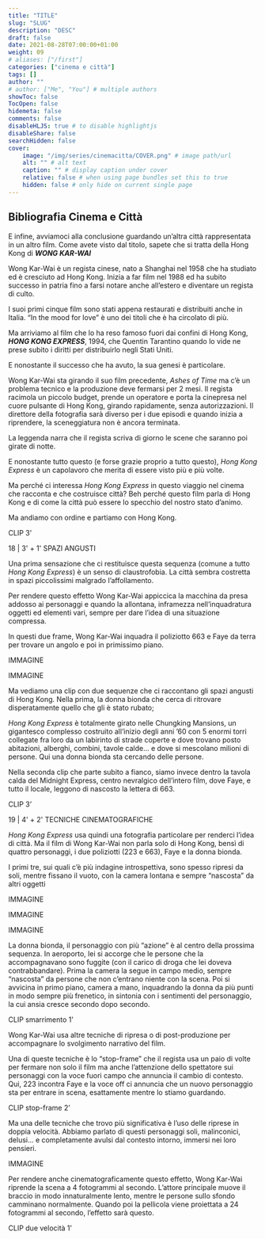 ```yaml
---
title: "TITLE"
slug: "SLUG"
description: "DESC"
draft: false
date: 2021-08-28T07:00:00+01:00
weight: 09
# aliases: ["/first"]
categories: ["cinema e città"]
tags: []
author: ""
# author: ["Me", "You"] # multiple authors
showToc: false
TocOpen: false
hidemeta: false
comments: false
disableHLJS: true # to disable highlightjs
disableShare: false
searchHidden: false
cover:
    image: "/img/series/cinemacitta/COVER.png" # image path/url
    alt: "" # alt text
    caption: "" # display caption under cover
    relative: false # when using page bundles set this to true
    hidden: false # only hide on current single page
---
```



## Bibliografia Cinema e Città

E infine, avviamoci alla conclusione guardando un’altra città rappresentata in un altro film. Come avete visto dal titolo, sapete che si tratta della Hong Kong di ***WONG KAR-WAI***

Wong Kar-Wai è un regista cinese, nato a Shanghai nel 1958 che ha studiato ed è cresciuto ad Hong Kong. Inizia a far film nel 1988 ed ha subito successo in patria fino a farsi notare anche all’estero e diventare un regista di culto.

I suoi primi cinque film sono stati appena restaurati e distribuiti anche in Italia. “In the mood for love” è uno dei titoli che è ha circolato di più.

Ma arriviamo al film che lo ha reso famoso fuori dai confini di Hong Kong, ***HONG KONG EXPRESS***, 1994, che Quentin Tarantino quando lo vide ne prese subito i diritti per distribuirlo negli Stati Uniti.

E nonostante il successo che ha avuto, la sua genesi è particolare.

Wong Kar-Wai sta girando il suo film precedente, *Ashes of Time* ma c’è un problema tecnico e la produzione deve fermarsi per 2 mesi. Il regista racimola un piccolo budget, prende un operatore e porta la cinepresa nel cuore pulsante di Hong Kong, girando rapidamente, senza autorizzazioni. Il direttore della fotografia sarà diverso per i due episodi e quando inizia a riprendere, la sceneggiatura non è ancora terminata.

La leggenda narra che il regista scriva di giorno le scene che saranno poi girate di notte.

E nonostante tutto questo (e forse grazie proprio a tutto questo), *Hong Kong Express* è un capolavoro che merita di essere visto più e più volte.

Ma perché ci interessa *Hong Kong Express* in questo viaggio nel cinema che racconta e che costruisce città? Beh perché questo film parla di Hong Kong e di come la città può essere lo specchio del nostro stato d’animo.

Ma andiamo con ordine e partiamo con Hong Kong.

CLIP 3’





18 \| 3' + 1' SPAZI ANGUSTI

Una prima sensazione che ci restituisce questa sequenza (comune a tutto *Hong Kong Express*) è un senso di claustrofobia. La città sembra costretta in spazi piccolissimi malgrado l’affollamento.

Per rendere questo effetto Wong Kar-Wai appiccica la macchina da presa addosso ai personaggi e quando la allontana, inframezza nell’inquadratura oggetti ed elementi vari, sempre per dare l’idea di una situazione compressa.

In questi due frame, Wong Kar-Wai inquadra il poliziotto 663 e Faye da terra per trovare un angolo e poi in primissimo piano.

IMMAGINE

IMMAGINE

Ma vediamo una clip con due sequenze che ci raccontano gli spazi angusti di Hong Kong. Nella prima, la donna bionda che cerca di ritrovare disperatamente quello che gli è stato rubato;

*Hong Kong Express* è totalmente girato nelle Chungking Mansions, un gigantesco complesso costruito all’inizio degli anni ’60 con 5 enormi torri collegate fra loro da un labirinto di strade coperte e dove trovano posto abitazioni, alberghi, combini, tavole calde... e dove si mescolano milioni di persone. Qui una donna bionda sta cercando delle persone.

Nella seconda clip che parte subito a fianco, siamo invece dentro la tavola calda del Midnight Express, centro nevralgico dell’intero film, dove Faye, e tutto il locale, leggono di nascosto la lettera di 663.

CLIP 3’





19 \| 4' + 2' TECNICHE CINEMATOGRAFICHE

*Hong Kong Express* usa quindi una fotografia particolare per renderci l’idea di città. Ma il film di Wong Kar-Wai non parla solo di Hong Kong, bensì di quattro personaggi, i due poliziotti (223 e 663), Faye e la donna bionda.

I primi tre, sui quali c’è più indagine introspettiva, sono spesso ripresi da soli, mentre fissano il vuoto, con la camera lontana e sempre “nascosta” da altri oggetti

IMMAGINE

IMMAGINE

IMMAGINE

La donna bionda, il personaggio con più “azione” è al centro della prossima sequenza. In aeroporto, lei si accorge che le persone che la accompagnavano sono fuggite (con il carico di droga che lei doveva contrabbandare). Prima la camera la segue in campo medio, sempre “nascosta” da persone che non c’entrano niente con la scena. Poi si avvicina in primo piano, camera a mano, inquadrando la donna da più punti in modo sempre più frenetico, in sintonia con i sentimenti del personaggio, la cui ansia cresce secondo dopo secondo.

CLIP smarrimento 1’

Wong Kar-Wai usa altre tecniche di ripresa o di post-produzione per accompagnare lo svolgimento narrativo del film.

Una di queste tecniche è lo “stop-frame” che il regista usa un paio di volte per fermare non solo il film ma anche l’attenzione dello spettatore sui personaggi con la voce fuori campo che annuncia il cambio di contesto. Qui, 223 incontra Faye e la voce off ci annuncia che un nuovo personaggio sta per entrare in scena, esattamente mentre lo stiamo guardando.

CLIP stop-frame 2’

Ma una delle tecniche che trovo più significativa è l’uso delle riprese in doppia velocità. Abbiamo parlato di questi personaggi soli, malinconici, delusi... e completamente avulsi dal contesto intorno, immersi nei loro pensieri.

IMMAGINE

Per rendere anche cinematograficamente questo effetto, Wong Kar-Wai riprende la scena a 4 fotogrammi al secondo. L’attore principale muove il braccio in modo innaturalmente lento, mentre le persone sullo sfondo camminano normalmente. Quando poi la pellicola viene proiettata a 24 fotogrammi al secondo, l’effetto sarà questo.

CLIP due velocità 1’
